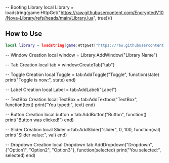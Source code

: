 -- Booting Library
local Library = loadstring(game:HttpGet("https://raw.githubusercontent.com/EncryptedV10/Nova-Library/refs/heads/main/Library.lua", true))()
## How to Use

```lua
local library = loadstring(game:HttpGet("https://raw.githubusercontent.com/yourusername/repo/main/path/to/Library.lua", true))()
```

-- Window Creation
local window = Library:AddWindow("Library Name")

-- Tab Creation
local tab = window:CreateTab("tab")

-- Toggle Creation
local Toggle = tab:AddToggle("Toggle", function(state)
	print("Toggle is now:", state)
end)

-- Label Creation
local Label = tab:AddLabel("Label")

-- TextBox Creation
local TextBox = tab:AddTextbox("TextBox", function(text)
	print("You typed:", text)
end)

-- Button Creation
local button = tab:AddButton("Button", function()
	print("Button was clicked!")
end)

-- Slider Creation
local Slider = tab:AddSlider("slider", 0, 100, function(val)
	print("Slider value:", val)
end)

-- Dropdown Creation
local Dropdown tab:AddDropdown("Dropdown", {"Option1", "Option2", "Option3"}, function(selected)
	print("You selected:", selected)
end)
